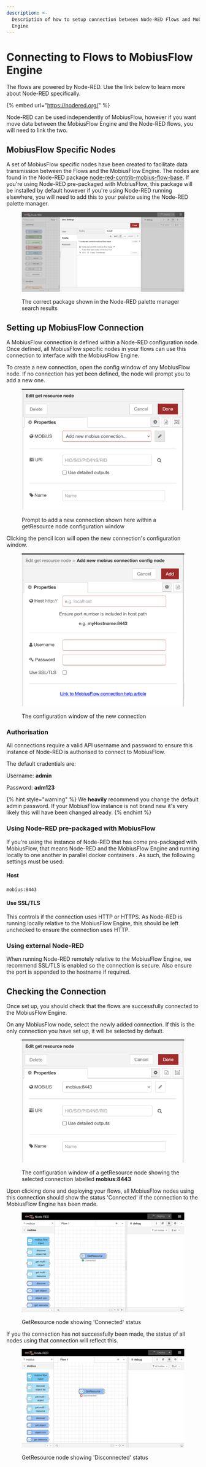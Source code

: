 ```yaml
---
description: >-
  Description of how to setup connection between Node-RED Flows and MobiusFlow
  Engine
---
```


# Connecting to Flows to MobiusFlow Engine

The flows are powered by Node-RED. Use the link below to learn more about Node-RED specifically.

{% embed url="https://nodered.org/" %}

Node-RED can be used independently of MobiusFlow, however if you want move data between the MobiusFlow Engine and the Node-RED flows, you will need to link the two.

## MobiusFlow Specific Nodes

A set of MobiusFlow specific nodes have been created to facilitate data transmission between the Flows and the MobiusFlow Engine. The nodes are found in the Node-RED package [node-red-contrib-mobius-flow-base](https://flows.nodered.org/node/node-red-contrib-mobius-flow-base). If you're using Node-RED pre-packaged with MobiusFlow, this package will be installed by default however if you're using Node-RED running elsewhere, you will need to add this to your palette using the Node-RED palette manager.

<figure><img src="../../.gitbook/assets/image (8) (1).png" alt=""><figcaption><p>The correct package shown in the Node-RED palette manager search results</p></figcaption></figure>

## Setting up MobiusFlow Connection

A MobiusFlow connection is defined within a Node-RED configuration node. Once defined, all MobiusFlow specific nodes in your flows can use this connection to interface with the MobiusFlow Engine.

To create a new connection, open the config window of any MobiusFlow node. If no connection has yet been defined, the node will prompt you to add a new one.

<figure><img src="../../.gitbook/assets/image (9) (1).png" alt=""><figcaption><p>Prompt to add a new connection shown here within a getResource node configuration window</p></figcaption></figure>

Clicking the pencil icon will open the new connection's configuration window.

<figure><img src="../../.gitbook/assets/image (10) (1).png" alt=""><figcaption><p>The configuration window of the new connection</p></figcaption></figure>

### Authorisation

All connections require a valid API username and password to ensure this instance of Node-RED is authorised to connect to MobiusFlow.

The default cradentials are:

Username: **admin**

Password: **adm123**

{% hint style="warning" %}
We **heavily** recommend you change the default admin password. If your MobiusFlow instance is not brand new it's very likely this will have been changed already.
{% endhint %}

### Using Node-RED pre-packaged with MobiusFlow

If you're using the instance of Node-RED that has come pre-packaged with MobiusFlow, that means Node-RED and the MobiusFlow Engine and running locally to one another in parallel docker containers . As such, the following settings must be used:

#### Host

`mobius:8443`

#### Use SSL/TLS

This controls if the connection uses HTTP or HTTPS. As Node-RED is running locally relative to the MobiusFlow Engine, this should be left unchecked to ensure the connection uses HTTP.

### **Using external Node-RED**

When running Node-RED remotely relative to the MobiusFlow Engine, we recommend SSL/TLS is enabled so the connection is secure. Also ensure the port is appended to the hostname if required.

## Checking the Connection

Once set up, you should check that the flows are successfully connected to the MobiusFlow Engine.

On any MobiusFlow node, select the newly added connection. If this is the only connection you have set up, it will be selected by default.

<figure><img src="../../.gitbook/assets/image (11) (1).png" alt=""><figcaption><p>The configuration window of a getResource node showing the selected connection labelled <strong>mobius:8443</strong></p></figcaption></figure>

Upon clicking done and deploying your flows, all MobiusFlow nodes using this connection should show the status 'Connected' if the connection to the MobiusFlow Engine has been made.

<figure><img src="../../.gitbook/assets/image (12) (1).png" alt=""><figcaption><p>GetResource node showing 'Connected' status</p></figcaption></figure>

If you the connection has not successfully been made, the status of all nodes using that connection will reflect this.

<figure><img src="../../.gitbook/assets/image (13) (1).png" alt=""><figcaption><p>GetResource node showing 'Disconnected' status</p></figcaption></figure>
